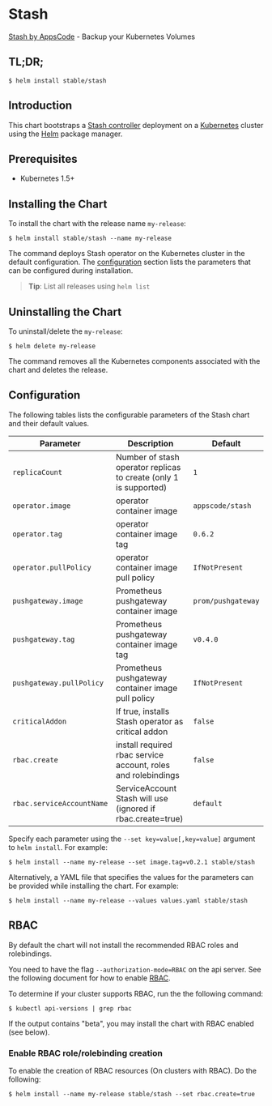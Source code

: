 # Stash
[Stash by AppsCode](https://github.com/appscode/stash) - Backup your Kubernetes Volumes
## TL;DR;

```console
$ helm install stable/stash
```

## Introduction

This chart bootstraps a [Stash controller](https://github.com/appscode/stash) deployment on a [Kubernetes](http://kubernetes.io) cluster using the [Helm](https://helm.sh) package manager.

## Prerequisites

- Kubernetes 1.5+ 

## Installing the Chart
To install the chart with the release name `my-release`:
```console
$ helm install stable/stash --name my-release
```
The command deploys Stash operator on the Kubernetes cluster in the default configuration. The [configuration](#configuration) section lists the parameters that can be configured during installation.

> **Tip**: List all releases using `helm list`

## Uninstalling the Chart

To uninstall/delete the `my-release`:

```console
$ helm delete my-release
```

The command removes all the Kubernetes components associated with the chart and deletes the release.

## Configuration

The following tables lists the configurable parameters of the Stash chart and their default values.


| Parameter                 | Description                                                       | Default            |
| --------------------------| ----------------------------------------------------------------- | ------------------ |
| `replicaCount`            | Number of stash operator replicas to create (only 1 is supported) | `1`                |
| `operator.image`          | operator container image                                          | `appscode/stash`   |
| `operator.tag`            | operator container image tag                                      | `0.6.2`     |
| `operator.pullPolicy`     | operator container image pull policy                              | `IfNotPresent`     |
| `pushgateway.image`       | Prometheus pushgateway container image                            | `prom/pushgateway` |
| `pushgateway.tag`         | Prometheus pushgateway container image tag                        | `v0.4.0`           |
| `pushgateway.pullPolicy`  | Prometheus pushgateway container image pull policy                | `IfNotPresent`     |
| `criticalAddon`           | If true, installs Stash operator as critical addon                | `false`            |
| `rbac.create`             | install required rbac service account, roles and rolebindings     | `false`            |
| `rbac.serviceAccountName` | ServiceAccount Stash will use (ignored if rbac.create=true)       | `default`          |


Specify each parameter using the `--set key=value[,key=value]` argument to `helm install`. For example:

```console
$ helm install --name my-release --set image.tag=v0.2.1 stable/stash
```

Alternatively, a YAML file that specifies the values for the parameters can be provided while
installing the chart. For example:

```console
$ helm install --name my-release --values values.yaml stable/stash
```

## RBAC
By default the chart will not install the recommended RBAC roles and rolebindings.

You need to have the flag `--authorization-mode=RBAC` on the api server. See the following document for how to enable [RBAC](https://kubernetes.io/docs/admin/authorization/rbac/).

To determine if your cluster supports RBAC, run the the following command:

```console
$ kubectl api-versions | grep rbac
```

If the output contains "beta", you may install the chart with RBAC enabled (see below).

### Enable RBAC role/rolebinding creation

To enable the creation of RBAC resources (On clusters with RBAC). Do the following:

```console
$ helm install --name my-release stable/stash --set rbac.create=true
```
